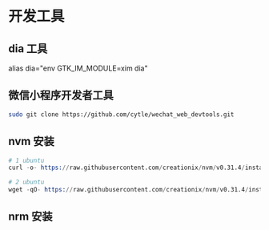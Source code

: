 #  开发工具 

## dia 工具
alias dia="env GTK_IM_MODULE=xim dia"

## 微信小程序开发者工具
```bash
sudo git clone https://github.com/cytle/wechat_web_devtools.git

```

## nvm 安装
```s
# 1 ubuntu
curl -o- https://raw.githubusercontent.com/creationix/nvm/v0.31.4/install.sh | bash

# 2 ubuntu
wget -qO- https://raw.githubusercontent.com/creationix/nvm/v0.31.4/install.sh | bash
```

## nrm 安装

